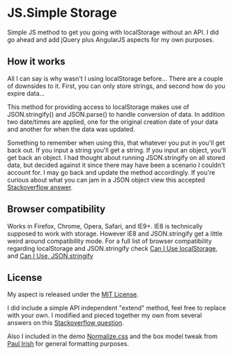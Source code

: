 <h1>JS.Simple Storage</h1>
<p>
    Simple JS method to get you going with localStorage without an API. I did go ahead and add jQuery plus AngularJS aspects for my own purposes.
</p>

<h2>How it works</h2>
<p>
    All I can say is why wasn't I using localStorage before...  There are a couple of downsides to it. First, you can only store strings, and second how do you expire data...
</p>
<p>
    This method for providing access to localStorage makes use of JSON.stringify() and JSON.parse() to handle conversion of data. In addition two date/times are
    applied, one for the original creation date of your data and another for when the data was updated.
</p>
<p>
    Something to remember when using this, that whatever you put in you'll get back out. If you input a string you'll get a string. If you input an object, you'll get
    back an object. I had thought about running JSON.stringify on all stored data, but decided against it since there may have been a scenario I couldn't account for. I may
    go back and update the method accordingly. If you're curious about what you can jam in a JSON object view this accepted
    <a href="http://stackoverflow.com/questions/10729258/why-doesnt-json-stringify-display-object-properties-that-are-functions">Stackoverflow answer</a>.
</p>


<h2>Browser compatibility</h2>
<p>
    Works in Firefox, Chrome, Opera, Safari, and IE9+. IE8 is technically supposed to work with storage. However IE8 and JSON.stringify get a little weird
    around compatibility mode. For a full list of browser compatibility regarding localStorage and JSON.stringify check
    <a href="http://caniuse.com/#search=localstorage">Can I Use localStorage</a>, and
    <a href="http://caniuse.com/#search=json.string">Can I Use, JSON.stringify</a>
</p>

<h2>License</h2>
<p>
    My aspect is released under the <a href="http://opensource.org/licenses/mit-license.php">MIT License</a>.
</p>
<p>
    I did include a simple API independent "extend" method, feel free to replace with your own. I modified and pieced together my own from several answers on this
    <a href="http://stackoverflow.com/questions/171251/how-can-i-merge-properties-of-two-javascript-objects-dynamically">Stackoverflow question</a>.
</p>
<p>
    Also I included in the demo <a href="http://necolas.github.com/normalize.css">Normalize.css</a> and the box model tweak from
    <a href="http://www.paulirish.com/2012/box-sizing-border-box-ftw/">Paul Irish</a> for general formatting purposes.
</p>
